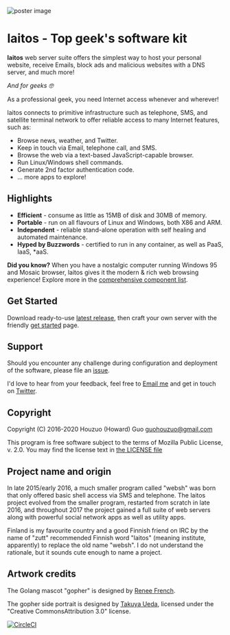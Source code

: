 <img src="https://raw.githubusercontent.com/HouzuoGuo/laitos/master/doc/cosmetic/20200825-poster.png" alt="poster image" />

# laitos - Top geek's software kit

**laitos** web server suite offers the simplest way to host your personal website, receive Emails, block ads and
malicious websites with a DNS server, and much more!

_And for geeks 🤓_

As a professional geek, you need Internet access whenever and wherever!

laitos connects to primitive infrastructure such as telephone, SMS, and satellite terminal network to offer reliable
access to many Internet features, such as:

- Browse news, weather, and Twitter.
- Keep in touch via Email, telephone call, and SMS.
- Browse the web via a text-based JavaScript-capable browser.
- Run Linux/Windows shell commands.
- Generate 2nd factor authentication code.
- ... more apps to explore!

## Highlights

- **Efficient** - consume as little as 15MB of disk and 30MB of memory.
- **Portable** - run on all flavours of Linux and Windows, both X86 and ARM.
- **Independent** - reliable stand-alone operation with self healing and automated maintenance.
- **Hyped by Buzzwords** - certified to run in any container, as well as PaaS, IaaS, \*aaS.

**Did you know?** When you have a nostalgic computer running Windows 95 and Mosaic browser, laitos gives it the modern & rich
web browsing experience! Explore more in the [comprehensive component list](https://github.com/HouzuoGuo/laitos/wiki/Component-list).

## Get Started
Download ready-to-use [latest release](https://github.com/HouzuoGuo/laitos/releases), then craft your own server with
the friendly [get started](https://github.com/HouzuoGuo/laitos/wiki/Get-started) page.

## Support
Should you encounter any challenge during configuration and deployment of the software, please file an [issue](https://github.com/HouzuoGuo/laitos/issues).

I'd love to hear from your feedback, feel free to [Email me](mailto:guohouzuo@gmail.com) and get in touch on [Twitter](https://twitter.com/hzguo).

## Copyright
Copyright (C) 2016-2020 Houzuo (Howard) Guo <guohouzuo@gmail.com>

This program is free software subject to the terms of Mozilla Public License, v. 2.0. You may find the license text in
[the LICENSE file](https://github.com/HouzuoGuo/laitos/blob/master/LICENSE)

## Project name and origin
In late 2015/early 2016, a much smaller program called "websh" was born that only offered basic shell access via SMS and
telephone. The laitos project evolved from the smaller program, restarted from scratch in late 2016, and throughout
2017 the project gained a full suite of web servers along with powerful social network apps as well as utility apps.

Finland is my favourite country and a good Finnish friend on IRC by the name of "zutt" recommended Finnish word "laitos"
(meaning institute, apparently) to replace the old name "websh". I do not understand the rationale, but it
sounds cute enough to name a project.

## Artwork credits
The Golang mascot "gopher" is designed by [Renee French](http://reneefrench.blogspot.com).

The gopher side portrait is designed by [Takuya Ueda](https://twitter.com/tenntenn), licensed under the "Creative
CommonsAttribution 3.0" license.

[![CircleCI](https://circleci.com/gh/HouzuoGuo/laitos.svg?style=svg)](https://circleci.com/gh/HouzuoGuo/laitos)
